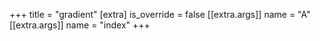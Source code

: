 +++
title = "gradient"
[extra]
is_override = false
[[extra.args]]
name = "A"
[[extra.args]]
name = "index"
+++
